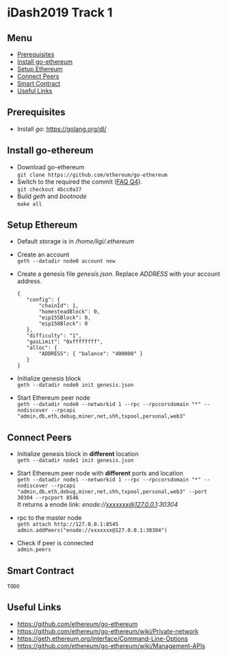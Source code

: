 # iDash2019 Track 1

## Menu
 - [Prerequisites](#prerequisites)
 - [Install go-ethereum](#install-go-ethereum)
 - [Setup Ethereum](#setup-ethereum)
 - [Connect Peers](#connect-peers)
 - [Smart Contract](#smart-contract)
 - [Useful Links](#useful-links)

## Prerequisites
 - Install *go*:  https://golang.org/dl/
	

## Install go-ethereum
 - Download go-ethereum  
 `git clone https://github.com/ethereum/go-ethereum`
 - Switch to the required the commit ([FAQ Q4](https://docs.google.com/document/d/1oGcCKYwqATImAm5hTjY5GjfHvUI0Gd_fpYRR8po4joA/edit)).  
 `git checkout 4bcc0a37`
 - Build *geth* and *bootnode*  
 `make all`

## Setup Ethereum
 - Default storage is in */home/ligi/.ethereum*
 - Create an account  
 `geth --datadir node0 account new`
 - Create a genesis file *genesis.json*. Replace *ADDRESS* with your account address.
	```
	{
	   "config": {
		   "chainId": 1,
		   "homesteadBlock": 0,
		   "eip155Block": 0,
		   "eip158Block": 0
	   },
	   "difficulty": "1",
	   "gasLimit": "0xffffffff",
	   "alloc": {
		   "ADDRESS": { "balance": "400000" }
	   }
	} 
	```
 - Initialize genesis block   
 `geth --datadir node0 init genesis.json`
 
 - Start Ethereum peer node  
 `geth --datadir node0 --networkid 1 --rpc --rpccorsdomain "*" --nodiscover --rpcapi "admin,db,eth,debug,miner,net,shh,txpool,personal,web3"`
 
## Connect Peers
 - Initialize genesis block in **different** location  
   `geth --datadir node1 init genesis.json`

 - Start Ethereum peer node with **different** ports and location  
   `geth --datadir node1 --networkid 1 --rpc --rpccorsdomain "*" --nodiscover --rpcapi "admin,db,eth,debug,miner,net,shh,txpool,personal,web3" --port 30304 --rpcport 8546`  
   It returns a enode link: *enode://xxxxxxx@127.0.0.1:30304*
 
 - rpc to the master node  
   `geth attach http://127.0.0.1:8545`  
   `admin.addPeers("enode://xxxxxxx@127.0.0.1:30304")`

 - Check if peer is connected  
   `admin.peers`

## Smart Contract
	TODO
 
## Useful Links
 - https://github.com/ethereum/go-ethereum
 - https://github.com/ethereum/go-ethereum/wiki/Private-network
 - https://geth.ethereum.org/interface/Command-Line-Options
 - https://github.com/ethereum/go-ethereum/wiki/Management-APIs
